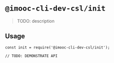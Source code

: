 # `@imooc-cli-dev-csl/init`

> TODO: description

## Usage

```
const init = require('@imooc-cli-dev-csl/init');

// TODO: DEMONSTRATE API
```
